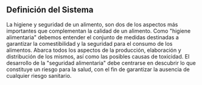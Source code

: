 ## Definición del Sistema

La higiene y seguridad de un alimento, son dos de los aspectos más importantes que complementan la calidad de un alimento. Como "higiene alimentaria" debemos entender el conjunto de medidas destinadas a garantizar la comestibilidad y la seguridad para el consumo de los alimentos. Abarca todos los aspectos de la producción, elaboración y distribución de los mismos, así como las posibles causas de toxicidad. El desarrollo de la "seguridad alimentaria" debe centrarse en descubrir lo que constituye un riesgo para la salud, con el fin de garantizar la ausencia de cualquier riesgo sanitario.
